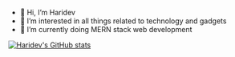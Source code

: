 - 👋 Hi, I’m Haridev
- 👀 I’m interested in all things related to technology and gadgets
- 🌱 I’m currently doing MERN stack web development
<!---
haridev-c/haridev-c is a ✨ special ✨ repository because its `README.md` (this file) appears on your GitHub profile.
You can click the Preview link to take a look at your changes.
--->

[![Haridev's GitHub stats](https://github-readme-stats.vercel.app/api?username=haridev-c)](https://github.com/anuraghazra/github-readme-stats)

